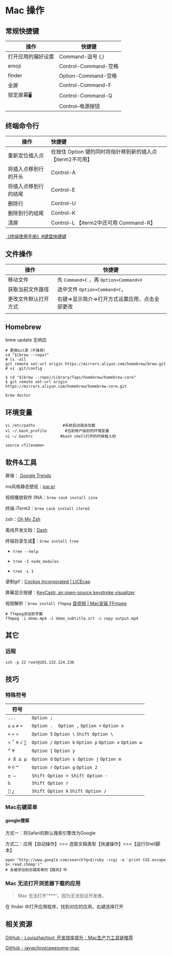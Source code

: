 # Mac 操作

## 常规快捷键

| 操作        | 快捷键                |
| --------- | ------------------ |
| 打开应用的偏好设置 | Command-逗号 (,)     |
| emoji     | Control-Command-空格 |
| finder    | Option-Command-空格  |
| 全屏        | Control-Command-F  |
| 锁定屏幕🖥    | Control-Command-Q  |
|           | Control–电源按钮       |

## 终端命令行

| 操作         | 快捷键                                  |
| ---------- |:------------------------------------ |
| 重新定位插入点    | 在按住 Option 键的同时将指针移到新的插入点【iterm2不可用】 |
| 将插入点移到行的开头 | Control-A                            |
| 将插入点移到行的结尾 | Control-E                            |
| 删除行        | Control-U                            |
| 删除到行的结尾    | Control-K                            |
| 清屏         | Control-L 【iterm2中还可用 Command-R】     |

[《终端使用手册》#键盘快捷键](https://support.apple.com/zh-cn/guide/terminal/welcome/mac)

## 文件操作

| 操作         | 快捷键                                 |
| ---------- | ----------------------------------- |
| 移动文件       | 先 `Command+C` ，再 `Option+Command+V` |
| 获取当前文件路径   | 选中文件 `Option+Command+C`，            |
| 更改文件默认打开方式 | 右键=>显示简介=>打开方式设置应用，点击全部更改           |
|            |                                     |

## Homebrew

brew update 无响应

```shell
# 更换Git源（不推荐）
cd "$(brew --repo)"
# ls -all
git remote set-url origin https://mirrors.aliyun.com/homebrew/brew.git
# vi .git/config

$ cd "$(brew --repo)/Library/Taps/homebrew/homebrew-core"
$ git remote set-url origin https://mirrors.aliyun.com/homebrew/homebrew-core.git
```

```shell
brew doctor
```

## 环境变量

```shell
vi /etc/paths            #系统启动就会加载
vi ~/.bash_profile        #当前用户级别的环境变量
vi ~/.bashrc            #bash shell打开的时候载入的

source <filename>
```

## 软件&工具

屏保：[ Google Trends](https://trends.google.com/trends/hottrends/visualize?nrow=5&ncol=5)

ins风格静态壁纸：[par.er](http://paper.meiyuan.in/)

视频播放软件 IINA：`brew cask install iina`

终端 iTerm2：`brew cask install iterm2`

zsh：[Oh My Zsh](https://ohmyz.sh/)

离线开发文档：[Dash](https://kapeli.com/dash)

终端目录生成🌲：`brew install tree`

- `tree --help`

- `tree -I node_modules`

- `tree -L 1`

录制gif：[Cockos Incorporated | LICEcap](https://www.cockos.com/licecap/)

屏幕显示按键：[KeyCastr, an open-source keystroke visualizer](https://github.com/keycastr/keycastr)

视频解析：`brew install ffmpeg` [音视频 | Mac安装 FFmpeg](https://juejin.cn/post/6862577150420058126)

```shell
# ffmpeg添加软字幕
ffmpeg -i demo.mp4 -i demo_subtitle.srt -c copy output.mp4
```



## 其它

### 远程

```shell
ssh -p 22 root@101.132.124.236 
```

## 技巧

### 特殊符号

| 符号                  |                                                        |
| ------------------- | ------------------------------------------------------ |
| `...`               | `Option ;`                                             |
| `≥` `≤` `≠` `≈`     | `Option .`    `Option ,` `Option =` `Option x`         |
| `∞` `«` `»`         | `Option 5` `Option \` `Shift Option \`                 |
| `÷` `˚` `π` `√` `∑` | `Option /` `Option k` `Option p` `Option v` `Option w` |
| `“` `¥`             | `Option [` `Option y`                                  |
| `∂`  `ß`  `∆`  `µ`  | `Option d` `Option s`  `Option j` `Option m`           |
| `®` `©` `™`         | `Option r` `Option g` `Option 2`                       |
| `±`  `—`            | `Shift Option =`  `Shift Option -`                     |
| `‰`                 | `Shift Option r`                                       |
| `` `¿`             | `Shift Option k` `Shift Option /`                      |

### Mac右键菜单

#### google搜索

方式一：将Safari的默认搜索引擎改为Google

方式二：应用【自动操作】>>> 选取文稿类型【快速操作】>>>【运行Shell脚本】

```shell
open "http://www.google.com/search?q=$(ruby -rcgi -e 'print CGI.escape $<.read.chomp')"
# 会被添加到右键菜单的【服务】中
```

### Mac 无法打开浏览器下载的应用

> Mac 无法打开“***”，因为无法验证开发者。

在 finder 中打开应用程序，找到对应的应用，右键选择打开

## 相关资源

[GitHub - Louiszhai/tool: 开发效率提升：Mac生产力工具链推荐](https://github.com/Louiszhai/tool)

[GitHub - jaywcjlove/awesome-mac](https://github.com/jaywcjlove/awesome-mac)
